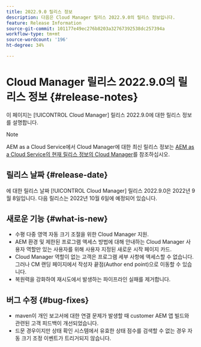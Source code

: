 ```yaml
---
title: 2022.9.0 릴리스 정보
description: 다음은 Cloud Manager 릴리스 2022.9.0의 릴리스 정보입니다.
feature: Release Information
source-git-commit: 101177e49ec276b8203a32767392538dc257394a
workflow-type: tm+mt
source-wordcount: '196'
ht-degree: 34%

---
```



# Cloud Manager 릴리스 2022.9.0의 릴리스 정보 {#release-notes}

이 페이지는 [!UICONTROL Cloud Manager] 릴리스 2022.9.0에 대한 릴리스 정보를 설명합니다.

>[!NOTE]
>
>AEM as a Cloud Service에서 Cloud Manager에 대한 최신 릴리스 정보는 [AEM as a Cloud Service의 현재 릴리스 정보의 Cloud Manager](https://experienceleague.adobe.com/docs/experience-manager-cloud-service/content/implementing/using-cloud-manager/release-notes-cloud-manager/release-notes-cm-current.html)를 참조하십시오.

## 릴리스 날짜 {#release-date}

에 대한 릴리스 날짜 [!UICONTROL Cloud Manager] 릴리스 2022.9.0은 2022년 9월 8일입니다. 다음 릴리스는 2022년 10월 6일에 예정되어 있습니다.

## 새로운 기능 {#what-is-new}

* 수평 다중 영역 자동 크기 조절을 위한 Cloud Manager 지원.
* AEM 환경 및 제한된 프로그램 액세스 방법에 대해 안내하는 Cloud Manager 사용자 역할만 있는 사용자를 위해 사용자 지정된 새로운 시작 페이지 카드.
* Cloud Manager 역할이 없는 고객은 프로그램 세부 사항에 액세스할 수 없습니다. 그러나 CM 랜딩 페이지에서 작성자 끝점(Author end point)으로 이동할 수 있습니다.
* 복원력을 강화하여 재시도에서 발생하는 파이프라인 실패를 제거합니다.

## 버그 수정 {#bug-fixes}

* maven이 개인 보고서에 대한 연결 문제가 발생할 때 customer AEM 앱 빌드와 관련된 고객 피드백이 개선되었습니다.
* 드문 경우이지만 상태 확인 시스템에서 유효한 상태 점수를 검색할 수 없는 경우 자동 크기 조정 이벤트가 트리거되지 않습니다.
